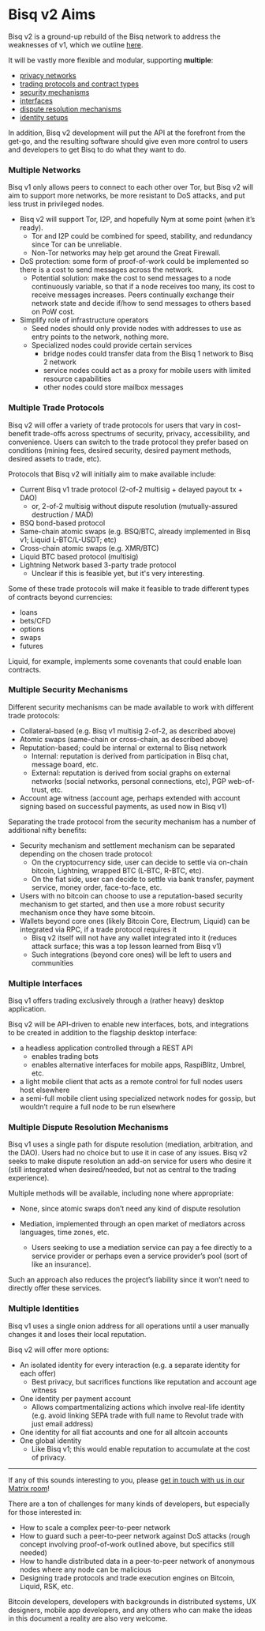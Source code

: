# Bisq v2 Aims

Bisq v2 is a ground-up rebuild of the Bisq network to address the weaknesses of v1, which we outline [here](./motivations.md). 

It will be vastly more flexible and modular, supporting **multiple**: 
- [privacy networks](#multiple-networks)
- [trading protocols and contract types](#multiple-trade-protocols)
- [security mechanisms](#multiple-security-mechanisms)
- [interfaces](#multiple-interfaces)
- [dispute resolution mechanisms](#multiple-dispute-resolution-mechanisms)
- [identity setups](#multiple-identities)

In addition, Bisq v2 development will put the API at the forefront from the get-go, and the resulting software should give even more control to users and developers to get Bisq to do what they want to do.  

### Multiple Networks

Bisq v1 only allows peers to connect to each other over Tor, but Bisq v2 will aim to support more networks, be more resistant to DoS attacks, and put less trust in privileged nodes.
- Bisq v2 will support Tor, I2P, and hopefully Nym at some point (when it’s ready).
  - Tor and I2P could be combined for speed, stability, and redundancy since Tor can be unreliable.
  - Non-Tor networks may help get around the Great Firewall.
- DoS protection: some form of proof-of-work could be implemented so there is a cost to send messages across the network.
  - Potential solution: make the cost to send messages to a node continuously variable, so that if a node receives too many, its cost to receive messages increases. Peers continually exchange their network state and decide if/how to send messages to others based on PoW cost.
- Simplify role of infrastructure operators
  - Seed nodes should only provide nodes with addresses to use as entry points to the network, nothing more.
  - Specialized nodes could provide certain services
    - bridge nodes could transfer data from the Bisq 1 network to Bisq 2 network
    - service nodes could act as a proxy for mobile users with limited resource capabilities
    - other nodes could store mailbox messages

### Multiple Trade Protocols

Bisq v2 will offer a variety of trade protocols for users that vary in cost-benefit trade-offs across spectrums of security, privacy, accessibility, and convenience. Users can switch to the trade protocol they prefer based on conditions (mining fees, desired security, desired payment methods, desired assets to trade, etc).

Protocols that Bisq v2 will initially aim to make available include:
- Current Bisq v1 trade protocol (2-of-2 multisig + delayed payout tx + DAO)
  - or, 2-of-2 multisig without dispute resolution (mutually-assured destruction / MAD)
- BSQ bond-based protocol
- Same-chain atomic swaps (e.g. BSQ/BTC, already implemented in Bisq v1; Liquid L-BTC/L-USDT; etc)
- Cross-chain atomic swaps (e.g. XMR/BTC)
- Liquid BTC based protocol (multisig)
- Lightning Network based 3-party trade protocol
  - Unclear if this is feasible yet, but it's very interesting.

Some of these trade protocols will make it feasible to trade different types of contracts beyond currencies:
- loans
- bets/CFD
- options
- swaps
- futures

Liquid, for example, implements some covenants that could enable loan contracts.  

### Multiple Security Mechanisms

Different security mechanisms can be made available to work with different trade protocols:
- Collateral-based (e.g. Bisq v1 multisig 2-of-2, as described above)
- Atomic swaps (same-chain or cross-chain, as described above)
- Reputation-based; could be internal or external to Bisq network
  - Internal: reputation is derived from participation in Bisq chat, message board, etc.
  - External: reputation is derived from social graphs on external networks (social networks, personal connections, etc), PGP web-of-trust, etc.
- Account age witness (account age, perhaps extended with account signing based on successful payments, as used now in Bisq v1)

Separating the trade protocol from the security mechanism has a number of additional nifty benefits:

- Security mechanism and settlement mechanism can be separated depending on the chosen trade protocol:
  - On the cryptocurrency side, user can decide to settle via on-chain bitcoin, Lightning, wrapped BTC (L-BTC, R-BTC, etc).
  - On the fiat side, user can decide to settle via bank transfer, payment service, money order, face-to-face, etc.
- Users with no bitcoin can choose to use a reputation-based security mechanism to get started, and then use a more robust security mechanism once they have some bitcoin.
- Wallets beyond core ones (likely Bitcoin Core, Electrum, Liquid) can be integrated via RPC, if a trade protocol requires it
  - Bisq v2 itself will not have any wallet integrated into it (reduces attack surface; this was a top lesson learned from Bisq v1)
  - Such integrations (beyond core ones) will be left to users and communities

### Multiple Interfaces

Bisq v1 offers trading exclusively through a (rather heavy) desktop application.

Bisq v2 will be API-driven to enable new interfaces, bots, and integrations to be created in addition to the flagship desktop interface:
- a headless application controlled through a REST API
  - enables trading bots
  - enables alternative interfaces for mobile apps, RaspiBlitz, Umbrel, etc.
- a light mobile client that acts as a remote control for full nodes users host elsewhere
- a semi-full mobile client using specialized network nodes for gossip, but wouldn’t require a full node to be run elsewhere

### Multiple Dispute Resolution Mechanisms

Bisq v1 uses a single path for dispute resolution (mediation, arbitration, and the DAO). Users had no choice but to use it in case of any issues. Bisq v2 seeks to make dispute resolution an add-on service for users who desire it (still integrated when desired/needed, but not as central to the trading experience).

Multiple methods will be available, including none where appropriate:

- None, since atomic swaps don’t need any kind of dispute resolution

- Mediation, implemented through an open market of mediators across languages, time zones, etc.
  - Users seeking to use a mediation service can pay a fee directly to a service provider or perhaps even a service provider’s pool (sort of like an insurance).

Such an approach also reduces the project’s liability since it won’t need to directly offer these services.  

### Multiple Identities

Bisq v1 uses a single onion address for all operations until a user manually changes it and loses their local reputation.

Bisq v2 will offer more options:
- An isolated identity for every interaction (e.g. a separate identity for each offer)
  - Best privacy, but sacrifices functions like reputation and account age witness
- One identity per payment account
  - Allows compartmentalizing actions which involve real-life identity (e.g. avoid linking SEPA trade with full name to Revolut trade with just email address)
- One identity for all fiat accounts and one for all altcoin accounts
- One global identity
  - Like Bisq v1; this would enable reputation to accumulate at the cost of privacy.

---

If any of this sounds interesting to you, please [get in touch with us in our Matrix room](https://matrix.to/#/#bisq.v2.dev:bitcoin.kyoto)!

There are a ton of challenges for many kinds of developers, but especially for those interested in:
- How to scale a complex peer-to-peer network
- How to guard such a peer-to-peer network against DoS attacks (rough concept involving proof-of-work outlined above, but specifics still needed)
- How to handle distributed data in a peer-to-peer network of anonymous nodes where any node can be malicious
- Designing trade protocols and trade execution engines on Bitcoin, Liquid, RSK, etc.
  
Bitcoin developers, developers with backgrounds in distributed systems, UX designers, mobile app developers, and any others who can make the ideas in this document a reality are also very welcome.  

